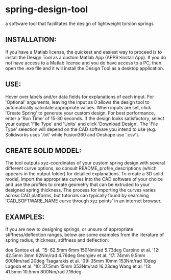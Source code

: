 # spring-design-tool
a software tool that facilitates the design of lightweight torsion springs

## INSTALLATION:
If you have a Matlab license, the quickest and easiest way to proceed is to install the Design Tool as a custom Matlab App (APPS>Install App). If you do not have access to a Matlab license and you do have access to a PC, then open the .exe file and it will install the Design Tool as a desktop application.

## USE:
Hover over labels and/or data fields for explanations of each input. For 'Optional' arguments, leaving the input as 0 allows the design tool to automatically calculate appropriate values. When inputs are set, click 'Create Spring' to generate your custom design. For best performance, enter a 'Run Time' of 15-30 seconds. If the design looks satisfactory, select your output 'File Type' and 'Units' and click 'Download Design'. The 'File Type' selection will depend on the CAD software you intend to use (e.g. Solidworks uses '.txt' while Fusion360 and Onshape use '.csv').

## CREATE SOLID MODEL:
The tool outputs xyz-coordinates of your custom spring design with several different curve options, so consult README_profile_descriptions (which appears in the output folder) for detailed explanations. To create a 3D solid model, import the appropriate curves into the CAD software of your choice and use the profiles to create geometry that can be extruded to your designed spring thickness. The process for importing the curves varies across CAD platforms, but tutorials can typically found by searching 'CAD_SOFTWARE_NAME curve through xyz points' in an internet browser.

## EXAMPLES:
If you are new to designing springs, or unsure of appropriate stiffness/deflection ranges, below are some examples from the literature of spring radius, thickness, stiffness and deflection:

dos Santos et al. '15: 62.5mm 6mm 150Nm/rad 5.73deg
Carpino et al. '12: 42.5mm 3mm 92Nm/rad 4.76deg
Georgiev et al. '17: 74mm 9.5mm 600Nm/rad 20deg
Tsagarakis et al. '09: 35mm 10mm 153Nm/rad 10deg
Lagoda et al. '10: 37.5mm 15mm 353Nm/rad 16.23deg
Wang et al. '13: 41.5mm 10.5mm 800Nm/rad 7.16deg

